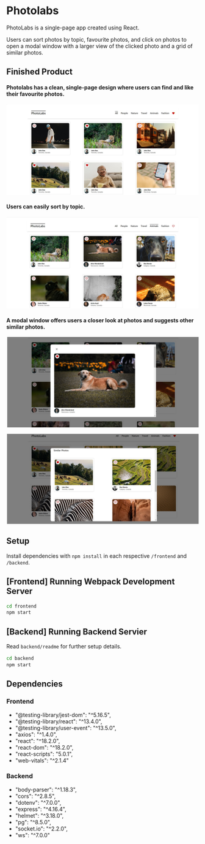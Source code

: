 # Photolabs

PhotoLabs is a single-page app created using React. 

Users can sort photos by topic, favourite photos, and click on photos to open a modal window with a larger view of the clicked photo and a grid of similar photos.

## Finished Product

#### Photolabs has a clean, single-page design where users can find and like their favourite photos.
!["Photolabs Main Page"](https://github.com/JacquelineMG/photolabs/blob/main/docs/photolabs_main_view_with_likes.jpg)

#### Users can easily sort by topic.
!["Photolabs Animal Topic View"](https://github.com/JacquelineMG/photolabs/blob/main/docs/photolabs_topic_view.jpg)

#### A modal window offers users a closer look at photos and suggests other similar photos.
!["Photolabs Modal View Showing Clicked Photo"](https://github.com/JacquelineMG/photolabs/blob/main/docs/photolabs_modal_view.jpg)

!["Photolabs Modal View Showing Similar Photos"](https://github.com/JacquelineMG/photolabs/blob/main/docs/photolabs_modal_view_similar_photos.jpg)


## Setup

Install dependencies with `npm install` in each respective `/frontend` and `/backend`.

## [Frontend] Running Webpack Development Server

```sh
cd frontend
npm start
```

## [Backend] Running Backend Servier

Read `backend/readme` for further setup details.

```sh
cd backend
npm start
```

## Dependencies

### Frontend 
- "@testing-library/jest-dom": "^5.16.5",
- "@testing-library/react": "^13.4.0",
- "@testing-library/user-event": "^13.5.0",
- "axios": "^1.4.0",
- "react": "^18.2.0",
- "react-dom": "^18.2.0",
- "react-scripts": "5.0.1",
- "web-vitals": "^2.1.4"

### Backend
- "body-parser": "^1.18.3",
- "cors": "^2.8.5",
- "dotenv": "^7.0.0",
- "express": "^4.16.4",
- "helmet": "^3.18.0",
- "pg": "^8.5.0",
- "socket.io": "^2.2.0",
- "ws": "^7.0.0"


